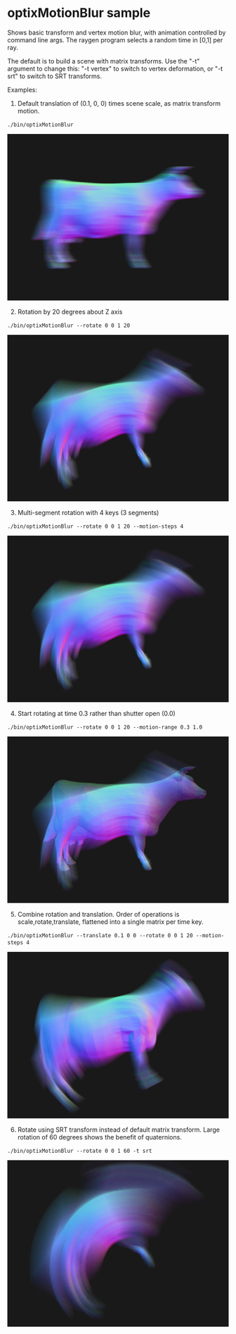 
optixMotionBlur sample
======================

Shows basic transform and vertex motion blur, with animation controlled by command line args.  The raygen program selects a random time in [0,1] per ray.

The default is to build a scene with matrix transforms.  Use the "-t" argument to change this: "-t vertex" to switch to vertex deformation, or "-t srt" to switch to SRT transforms.

Examples:

1. Default translation of (0.1, 0, 0) times scene scale, as matrix transform motion.
```
./bin/optixMotionBlur
```
![Cow with default translation](./doc/cow-default-translate.png)


2. Rotation by 20 degrees about Z axis
```
./bin/optixMotionBlur --rotate 0 0 1 20
```
![Rotating cow](./doc/cow-rotate.png)


3. Multi-segment rotation with 4 keys (3 segments)
```
./bin/optixMotionBlur --rotate 0 0 1 20 --motion-steps 4
```
![Rotating cow with more segments](./doc/cow-rotate-multi-segment.png)


4. Start rotating at time 0.3 rather than shutter open (0.0)
```
./bin/optixMotionBlur --rotate 0 0 1 20 --motion-range 0.3 1.0
```
![Rotating cow with clamping](./doc/cow-rotate-clamped.png)


5. Combine rotation and translation.  Order of operations is scale,rotate,translate, flattened into a single matrix per time key.
```
./bin/optixMotionBlur --translate 0.1 0 0 --rotate 0 0 1 20 --motion-steps 4
```
![Rotating cow with clamping](./doc/cow-rotate-and-translate.png)


6. Rotate using SRT transform instead of default matrix transform.  Large rotation of 60 degrees shows the benefit of quaternions.
```
./bin/optixMotionBlur --rotate 0 0 1 60 -t srt
```
![Rotating cow with SRT](./doc/cow-rotate-srt-60.png)


